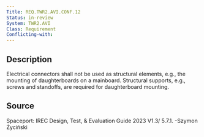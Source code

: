 ```yaml
---
Title: REQ.TWR2.AVI.CONF.12
Status: in-review
System: TWR2.AVI
Class: Requirement
Conflicting-with: 
---
```


## Description

Electrical connectors shall not be used as structural elements, e.g., the mounting of
daughterboards on a mainboard. Structural supports, e.g., screws and standoffs, are
required for daughterboard mounting. 

## Source

Spaceport: IREC Design, Test, & Evaluation Guide 2023 V1.3/ 5.7.1. -Szymon Życiński



